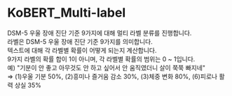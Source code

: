 # KoBERT_Multi-label



DSM-5 우울 장애 진단 기준 9가지에 대해 멀티 라벨 분류를 진행합니다.  
라벨은 DSM-5 우울 장애 진단 기준 9가지를 의미합니다.  
텍스트에 대해 각 라벨별 확률이 어떻게 되는지 계산합니다.  
9가지 라벨의 확률 합이 1이 아니며, 각 라벨별 확률의 범위는 0 ~ 1입니다.  
예) "기분이 안 좋고 아무것도 안 하고 싶어서 안 움직였더니 살이 쭉쭉 빠지네"  
⇒ (1)우울 기분 50%, (2)흥미나 즐거움 감소 30%, (3)체중 변화 80%, (6)피로나 활력 상실 35%
